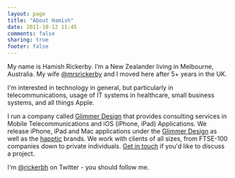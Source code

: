 ```yaml
---
layout: page
title: "About Hamish"
date: 2011-10-12 11:45
comments: false
sharing: true
footer: false
---
```

My name is Hamish Rickerby. I’m a New Zealander living in Melbourne, Australia. My wife [@mrsrickerby](http://twitter.com/mrsrickerby) and I moved here after 5+ years in the UK.

I'm interested in technology in general, but particularly in telecommunications, usage of IT systems in healthcare, small business systems, and all things Apple.

I run a company called [Glimmer Design](http://glimmerdesign.com) that provides consulting services in Mobile Telecommunications and iOS (iPhone, iPad) Applications. We release iPhone, iPad and Mac applications under the [Glimmer Design](http://glimmerdesign.com) as well as the [happtic](http://happtic.com/) brands. We work with clients of all sizes, from FTSE-100 companies down to private individuals. [Get in touch](mailto:contact@glimmerdesign.com) if you'd like to discuss a project.

I'm [@rickerbh](http://twitter.com/rickerbh) on Twitter - you should follow me.